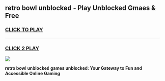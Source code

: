 
## retro bowl unblocked - Play Unblocked Gmaes & Free
<h3>
<a href="https://premium.freeplayer.one?title=retro_bowl_unblocked&ref=19F">CLICK TO PLAY</a></h3>
<hr>

<h3>
<a href="https://premium.freeplayer.one?title=retro_bowl_unblocked&ref=19F">CLICK 2 PLAY</a>
  
</h3>

<a href="https://premium.freeplayer.one?title=retro_bowl_unblocked&ref=19F/"><img src="https://clearcache.store/games.png"></a>


**retro bowl unblocked games unblocked: Your Gateway to Fun and Accessible Online Gaming**
